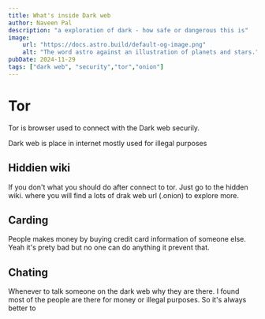 ```yaml
---
title: What's inside Dark web
author: Naveen Pal
description: "a exploration of dark - how safe or dangerous this is"
image:
    url: "https://docs.astro.build/default-og-image.png"
    alt: "The word astro against an illustration of planets and stars."
pubDate: 2024-11-29
tags: ["dark web", "security","tor","onion"]
---
```


# Tor
Tor is browser used to connect with the Dark web securily. 

Dark web is place in internet mostly used for illegal purposes
## Hiddien wiki
If you don't what you should do after connect to tor. Just go to the hidden wiki. where you will find a lots of drak web url (.onion) to explore more. 

## Carding
People makes money by buying credit card information of someone else. Yeah it's prety bad but no one can do anything it prevent that.

## Chating
Whenever to talk someone on the dark web why they are there. I found most of the people are there for money or illegal purposes. So it's always better to